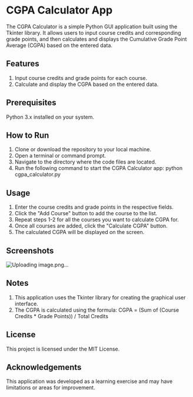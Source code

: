 # CGPA Calculator App
The CGPA Calculator is a simple Python GUI application built using the Tkinter library. It allows users to input course credits and corresponding grade points, and then calculates and displays the Cumulative Grade Point Average (CGPA) based on the entered data.

## Features
1. Input course credits and grade points for each course.
2. Calculate and display the CGPA based on the entered data.

## Prerequisites
Python 3.x installed on your system.

## How to Run
1. Clone or download the repository to your local machine.
2. Open a terminal or command prompt.
3. Navigate to the directory where the code files are located.
4. Run the following command to start the CGPA Calculator app:
python cgpa_calculator.py

## Usage
1. Enter the course credits and grade points in the respective fields.
2. Click the "Add Course" button to add the course to the list.
3. Repeat steps 1-2 for all the courses you want to calculate CGPA for.
4. Once all courses are added, click the "Calculate CGPA" button.
5. The calculated CGPA will be displayed on the screen.

## Screenshots
![Uploading image.png…]()


## Notes
1. This application uses the Tkinter library for creating the graphical user interface.
2. The CGPA is calculated using the formula: CGPA = (Sum of (Course Credits * Grade Points)) / Total Credits
   
## License
This project is licensed under the MIT License.

## Acknowledgements
This application was developed as a learning exercise and may have limitations or areas for improvement.
